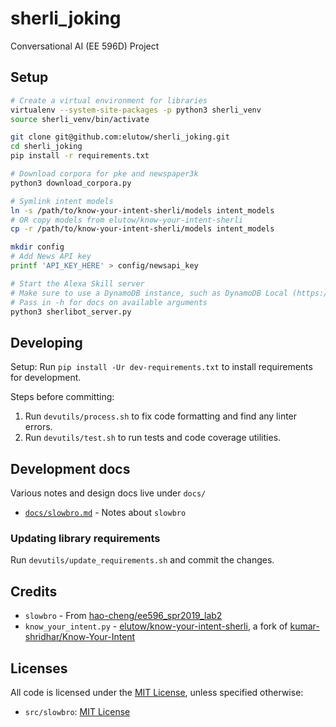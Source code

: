 # sherli_joking

Conversational AI (EE 596D) Project

## Setup

```sh
# Create a virtual environment for libraries
virtualenv --system-site-packages -p python3 sherli_venv
source sherli_venv/bin/activate

git clone git@github.com:elutow/sherli_joking.git
cd sherli_joking
pip install -r requirements.txt

# Download corpora for pke and newspaper3k
python3 download_corpora.py

# Symlink intent models
ln -s /path/to/know-your-intent-sherli/models intent_models
# OR copy models from elutow/know-your-intent-sherli
cp -r /path/to/know-your-intent-sherli/models intent_models

mkdir config
# Add News API key
printf 'API_KEY_HERE' > config/newsapi_key

# Start the Alexa Skill server
# Make sure to use a DynamoDB instance, such as DynamoDB Local (https://docs.aws.amazon.com/amazondynamodb/latest/developerguide/Tools.DynamoDBLocal.html)
# Pass in -h for docs on available arguments
python3 sherlibot_server.py
```

## Developing

Setup: Run `pip install -Ur dev-requirements.txt` to install requirements for development.

Steps before committing:

1. Run `devutils/process.sh` to fix code formatting and find any linter errors.
2. Run `devutils/test.sh` to run tests and code coverage utilities.

## Development docs

Various notes and design docs live under `docs/`

* [`docs/slowbro.md`](docs/slowbro.md) - Notes about `slowbro`

### Updating library requirements

Run `devutils/update_requirements.sh` and commit the changes.

## Credits

* `slowbro` - From [hao-cheng/ee596\_spr2019\_lab2](https://github.com/hao-cheng/ee596_spr2019_lab2)
* `know_your_intent.py` - [elutow/know-your-intent-sherli](https://github.com/elutow/know-your-intent-sherli), a fork of [kumar-shridhar/Know-Your-Intent](https://github.com/kumar-shridhar/Know-Your-Intent)

## Licenses

All code is licensed under the [MIT License](LICENSE), unless specified otherwise:

* `src/slowbro`: [MIT License](src/slowbro/LICENSE)
